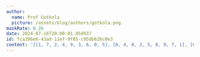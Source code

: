 ```yaml
---
author:
  name: Prof Gotkola
  picture: /assets/blog/authors/gotkola.png
maskRate: 0.26
date: 2024-07-16T20:00:01.858937
id: fca396e6-43ad-11ef-9f85-c95db626c0e3
content: '[[1, 7, 2, 4, 9, 3, 6, 0, 5], [0, 4, 0, 2, 5, 0, 9, 7, 1], [6, 9, 5, 7, 1, 0, 2, 0, 4], [0, 8, 6, 1, 3, 0, 5, 9, 2], [0, 3, 9, 6, 0, 0, 4, 1, 7], [5, 1, 4, 9, 0, 2, 0, 6, 8], [9, 6, 0, 5, 2, 0, 7, 4, 3], [0, 5, 7, 8, 4, 9, 0, 2, 6], [4, 0, 0, 3, 6, 0, 8, 5, 0]]'
---
```

